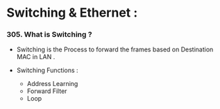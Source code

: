 # Switching & Ethernet :

### 305. What is Switching ?

* Switching is the Process to forward the frames based on Destination MAC in LAN .

* Switching Functions :

    * Address Learning 
    * Forward Filter
    * Loop  

